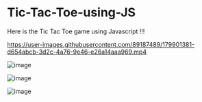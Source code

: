 # Tic-Tac-Toe-using-JS

Here is the Tic Tac Toe game using Javascript !!!


https://user-images.githubusercontent.com/89187489/179901381-d654abcb-3d2c-4a76-9e46-e26a14aaa969.mp4

![image](https://user-images.githubusercontent.com/89187489/179901431-aeb51126-fda2-4d3a-a04a-0e0a2f847b48.png)

![image](https://user-images.githubusercontent.com/89187489/179901486-e08d71f5-c830-4754-9c3d-25f1561cef97.png)

![image](https://user-images.githubusercontent.com/89187489/179901539-e8be5ccf-13dc-486d-9c8a-1f7d3dfaaa27.png)
